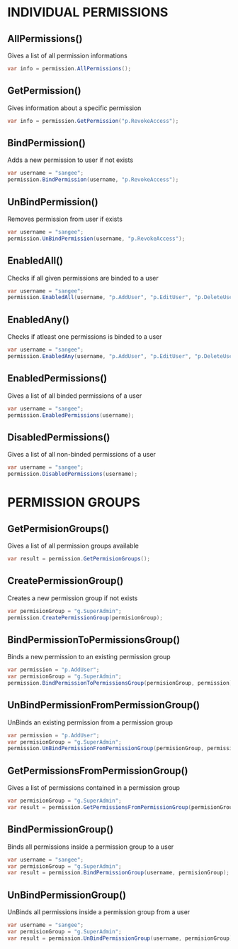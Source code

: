 # INDIVIDUAL PERMISSIONS
## AllPermissions()
Gives a list of all permission informations
```csharp
var info = permission.AllPermissions();
```
## GetPermission()
Gives information about a specific permission
```csharp
var info = permission.GetPermission("p.RevokeAccess");
```
## BindPermission()
Adds a new permission to user if not exists
```csharp
var username = "sangee";
permission.BindPermission(username, "p.RevokeAccess");
```
## UnBindPermission()
Removes permission from user if exists
```csharp
var username = "sangee";
permission.UnBindPermission(username, "p.RevokeAccess");
```
## EnabledAll()
Checks if all given permissions are binded to a user
```csharp
var username = "sangee";
permission.EnabledAll(username, "p.AddUser", "p.EditUser", "p.DeleteUser")
```
## EnabledAny()
Checks if atleast one permissions is binded to a user
```csharp
var username = "sangee";
permission.EnabledAny(username, "p.AddUser", "p.EditUser", "p.DeleteUser")
```
## EnabledPermissions()
Gives a list of all binded permissions of a user
```csharp
var username = "sangee";
permission.EnabledPermissions(username);
```
## DisabledPermissions()
Gives a list of all non-binded permissions of a user
```csharp
var username = "sangee";
permission.DisabledPermissions(username);
```
  
# PERMISSION GROUPS
## GetPermisionGroups()
Gives a list of all permission groups available
```csharp
var result = permission.GetPermisionGroups();
```
## CreatePermissionGroup()
Creates a new permission group if not exists
```csharp
var permisionGroup = "g.SuperAdmin";
permission.CreatePermissionGroup(permisionGroup);
```
## BindPermissionToPermissionsGroup()
Binds a new permission to an existing permission group
```csharp
var permission = "p.AddUser";
var permisionGroup = "g.SuperAdmin";
permission.BindPermissionToPermissionsGroup(permisionGroup, permission);
```
## UnBindPermissionFromPermissionGroup()
UnBinds an existing permission from a permission group
```csharp
var permission = "p.AddUser";
var permisionGroup = "g.SuperAdmin";
permission.UnBindPermissionFromPermissionGroup(permisionGroup, permission);
```
## GetPermissionsFromPermissionGroup()
Gives a list of permissions contained in a permission group
```csharp
var permisionGroup = "g.SuperAdmin";
var result = permission.GetPermissionsFromPermissionGroup(permisionGroup);
```
## BindPermissionGroup()
Binds all permissions inside a permission group to a user
```csharp
var username = "sangee";
var permisionGroup = "g.SuperAdmin";
var result = permission.BindPermissionGroup(username, permisionGroup);
```
## UnBindPermissionGroup()
UnBinds all permissions inside a permission group from a user
```csharp
var username = "sangee";
var permisionGroup = "g.SuperAdmin";
var result = permission.UnBindPermissionGroup(username, permisionGroup);
```
